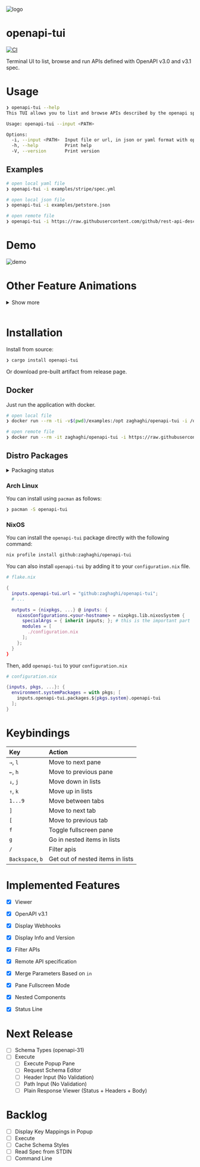 ![logo](static/logo.png)
# openapi-tui

[![CI](https://github.com/zaghaghi/openapi-tui/workflows/CI/badge.svg)](https://github.com/zaghaghi/openapi-tui/actions)

Terminal UI to list, browse and run APIs defined with OpenAPI v3.0 and v3.1 spec.


# Usage
```bash
❯ openapi-tui --help
This TUI allows you to list and browse APIs described by the openapi specification.

Usage: openapi-tui --input <PATH>

Options:
  -i, --input <PATH>  Input file or url, in json or yaml format with openapi specification
  -h, --help          Print help
  -V, --version       Print version
```

## Examples
```bash
# open local yaml file
❯ openapi-tui -i examples/stripe/spec.yml

# open local json file
❯ openapi-tui -i examples/petstore.json

# open remote file
❯ openapi-tui -i https://raw.githubusercontent.com/github/rest-api-description/main/descriptions-next/api.github.com/api.github.com.yaml
```


# Demo
![demo](static/demo.gif)

# Other Feature Animations
<details>
  <summary>Show more</summary>

## Nested Components
![nested-refrences](static/nested-refs.gif)

## Fullscreen
![fullscreen](static/fullscreen.gif)

## Webhooks
![webhooks](static/webhooks.gif)

## Filter
![filter](static/filter.gif)

</details>

<br />


# Installation
Install from source:
```bash
❯ cargo install openapi-tui
```
Or download pre-built artifact from release page.

## Docker
Just run the application with docker.

```bash
# open local file
❯ docker run --rm -ti -v$(pwd)/examples:/opt zaghaghi/openapi-tui -i /opt/petstore.json

# open remote file
❯ docker run --rm -it zaghaghi/openapi-tui -i https://raw.githubusercontent.com/github/rest-api-description/main/descriptions-next/api.github.com/api.github.com.yaml
```
## Distro Packages

<details>
  <summary>Packaging status</summary>

[![Packaging status](https://repology.org/badge/vertical-allrepos/openapi-tui.svg)](https://repology.org/project/openapi-tui/versions)

</details>

### Arch Linux

You can install using `pacman` as follows:

```bash
❯ pacman -S openapi-tui
```

### NixOS

You can install the `openapi-tui` package directly with the following command:

```bash
nix profile install github:zaghaghi/openapi-tui
```

You can also install `openapi-tui` by adding it to your `configuration.nix` file.

```nix
# flake.nix

{
  inputs.openapi-tui.url = "github:zaghaghi/openapi-tui";
  # ...

  outputs = {nixpkgs, ...} @ inputs: {
    nixosConfigurations.<your-hostname> = nixpkgs.lib.nixosSystem {
      specialArgs = { inherit inputs; }; # this is the important part
      modules = [
        ./configuration.nix
      ];
    };
  }
}
```

Then, add `openapi-tui` to your `configuration.nix`

```nix
# configuration.nix

{inputs, pkgs, ...}: {
  environment.systemPackages = with pkgs; [
    inputs.openapi-tui.packages.${pkgs.system}.openapi-tui
  ];
}
```


# Keybindings

| Key | Action|
|:----|:-----|
| `→`, `l`| Move to next pane |
| `←`, `h` | Move to previous pane |
| `↓`, `j` | Move down in lists |
| `↑`, `k` | Move up in lists |
| `1...9` | Move between tabs |
| `]` | Move to next tab |
| `[` | Move to previous tab |
| `f` | Toggle fullscreen pane|
| `g` | Go in nested items in lists|
| `/` | Filter apis|
| `Backspace`, `b` | Get out of nested items in lists|

# Implemented Features
- [X] Viewer
- [X] OpenAPI v3.1
- [X] Display Webhooks
- [X] Display Info and Version
- [X] Filter APIs
- [X] Remote API specification
- [X] Merge Parameters Based on `in`
- [X] Pane Fullscreen Mode
- [X] Nested Components
- [X] Status Line


# Next Release
- [ ] Schema Types (openapi-31)
- [ ] Execute 
  - [ ] Execute Popup Pane
  - [ ] Request Schema Editor
  - [ ] Header Input (No Validation)
  - [ ] Path Input (No Validation)
  - [ ] Plain Response Viewer (Status + Headers + Body)

# Backlog
- [ ] Display Key Mappings in Popup
- [ ] Execute 
- [ ] Cache Schema Styles
- [ ] Read Spec from STDIN 
- [ ] Command Line
